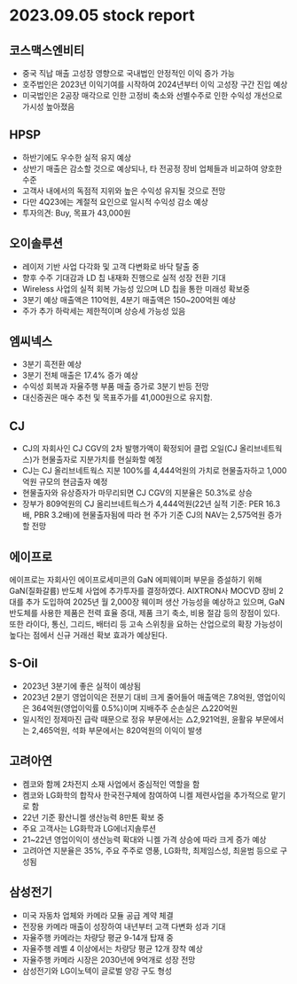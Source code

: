 # 2023.09.05 stock report
## 코스맥스엔비티
- 중국 직납 매출 고성장 영향으로 국내법인 안정적인 이익 증가 가능
- 호주법인은 2023년 이익기여를 시작하여 2024년부터 이익 고성장 구간 진입 예상
- 미국법인은 2공장 매각으로 인한 고정비 축소와 선별수주로 인한 수익성 개선으로 가시성 높아졌음
## HPSP
- 하반기에도 우수한 실적 유지 예상
- 상반기 매출은 감소할 것으로 예상되나, 타 전공정 장비 업체들과 비교하여 양호한 수준
- 고객사 내에서의 독점적 지위와 높은 수익성 유지될 것으로 전망
- 다만 4Q23에는 계절적 요인으로 일시적 수익성 감소 예상
- 투자의견: Buy, 목표가 43,000원
## 오이솔루션
- 레이저 기반 사업 다각화 및 고객 다변화로 바닥 탈출 중
- 향후 수주 기대감과 LD 칩 내재화 진행으로 실적 성장 전환 기대
- Wireless 사업의 실적 회복 가능성 있으며 LD 칩을 통한 미래성 확보중
- 3분기 예상 매출액은 110억원, 4분기 매출액은 150~200억원 예상
- 주가 추가 하락세는 제한적이며 상승세 가능성 있음
## 엠씨넥스
- 3분기 흑전환 예상
- 3분기 전체 매출은 17.4% 증가 예상
- 수익성 회복과 자율주행 부품 매출 증가로 3분기 반등 전망
- 대신증권은 매수 추천 및 목표주가를 41,000원으로 유지함.
## CJ
- CJ의 자회사인 CJ CGV의 2차 발행가액이 확정되어 클럽 오일(CJ 올리브네트웍스)가 현물출자로 지분가치를 현실화할 예정
- CJ는 CJ 올리브네트웍스 지분 100%를 4,444억원의 가치로 현물출자하고 1,000억원 규모의 현금출자 예정
- 현물출자와 유상증자가 마무리되면 CJ CGV의 지분율은 50.3%로 상승
- 장부가 809억원의 CJ 올리브네트웍스가 4,444억원(22년 실적 기준: PER 16.3배, PBR 3.2배)에 현물출자됨에 따라 현 주가 기준 CJ의 NAV는 2,575억원 증가할 전망
## 에이프로
에이프로는 자회사인 에이프로세미콘의 GaN 에피웨이퍼 부문을 증설하기 위해 GaN(질화갈륨) 반도체 사업에 추가투자를 결정하였다. AIXTRON사 MOCVD 장비 2대를 추가 도입하여 2025년 월 2,000장 웨이퍼 생산 가능성을 예상하고 있으며, GaN 반도체를 사용한 제품은 전력 효율 증대, 제품 크기 축소, 비용 절감 등의 장점이 있다. 또한 라이다, 통신, 그리드, 배터리 등 고속 스위칭을 요하는 산업으로의 확장 가능성이 높다는 점에서 신규 거래선 확보 효과가 예상된다.
## S-Oil
- 2023년 3분기에 좋은 실적이 예상됨
- 2023년 2분기 영업이익은 전분기 대비 크게 줄어들어 매출액은 7.8억원, 영업이익은 364억원(영업이익률 0.5%)이며 지배주주 순손실은 △220억원
- 일시적인 정제마진 급락 때문으로 정유 부문에서는 △2,921억원, 윤활유 부문에서는 2,465억원, 석화 부문에서는 820억원의 이익이 발생
## 고려아연
- 켐코와 함께 2차전지 소재 사업에서 중심적인 역할을 함
- 켐코와 LG화학의 합작사 한국전구체에 참여하여 니켈 제련사업을 추가적으로 맡기로 함
- 22년 기준 황산니켈 생산능력 8만톤 확보 중
- 주요 고객사는 LG화학과 LG에너지솔루션
- 21~22년 영업이익이 생산능력 확대와 니켈 가격 상승에 따라 크게 증가 예상
- 고려아연 지분율은 35%, 주요 주주로 영풍, LG화학, 최제임스성, 최윤범 등으로 구성됨
## 삼성전기
- 미국 자동차 업체와 카메라 모듈 공급 계약 체결
- 전장용 카메라 매출이 성장하여 내년부터 고객 다변화 성과 기대
- 자율주행 카메라는 차량당 평균 9-14개 탑재 중
- 자율주행 레벨 4 이상에서는 차량당 평균 12개 장착 예상
- 자율주행 카메라 시장은 2030년에 9억개로 성장 전망
- 삼성전기와 LG이노텍이 글로벌 양강 구도 형성
